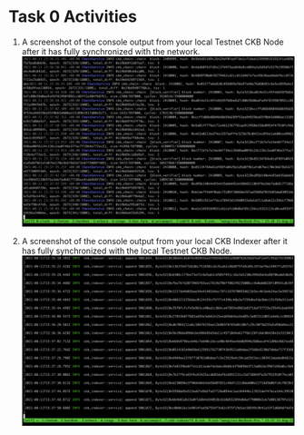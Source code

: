 # Task 0 Activities

1. A screenshot of the console output from your local Testnet CKB Node after it has fully synchronized with the network.
![console_Testnet_CKB_Node.PNG](console_Testnet_CKB_Node.PNG)

2. A screenshot of the console output from your local CKB Indexer after it has fully synchronized with the local Testnet CKB Node.
![console_CKB_Indexer.PNG](console_CKB_Indexer.PNG)
